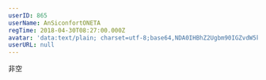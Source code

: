 ```yaml
---
userID: 865
userName: AnSiconfortONETA
regTime: 2018-04-30T08:27:00.000Z
avatar: 'data:text/plain; charset=utf-8;base64,NDA0IHBhZ2Ugbm90IGZvdW5kCg=='
userURL: null
---
```


非空
